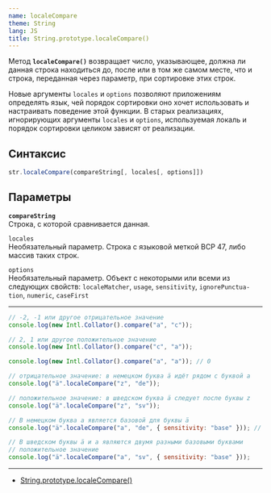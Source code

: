 ```yaml
---
name: localeCompare
theme: String
lang: JS
title: String.prototype.localeCompare()
---
```


Метод **`localeCompare()`** возвращает число, указывающее, должна ли данная строка находиться до, после или в том же самом месте, что и строка, переданная через параметр, при сортировке этих строк.

Новые аргументы `locales` и `options` позволяют приложениям определять язык, чей порядок сортировки оно хочет использовать и настраивать поведение этой функции. В старых реализациях, игнорирующих аргументы `locales` и `options`, используемая локаль и порядок сортировки целиком зависят от реализации.

## Синтаксис

```js
str.localeCompare(compareString[, locales[, options]])
```

## Параметры

**`compareString`**<br />
Строка, с которой сравнивается данная.

`locales`<br />
Необязательный параметр. Строка с языковой меткой BCP 47, либо массив таких строк.

`options`<br />
Необязательный параметр. Объект с некоторыми или всеми из следующих свойств: `localeMatcher`, `usage`, `sensitivity`, `ignore­Punctua­tion`, `numeric`, `caseFirst`

---

```js
// -2, -1 или другое отрицательное значение
console.log(new Intl.Collator().compare("a", "c"));

// 2, 1 или другое положительное значение
console.log(new Intl.Collator().compare("c", "a"));

console.log(new Intl.Collator().compare("a", "a")); // 0

// отрицательное значение: в немецком буква ä идёт рядом с буквой a
console.log("ä".localeCompare("z", "de"));

// положительное значение: в шведском буква ä следует после буквы z
console.log("ä".localeCompare("z", "sv"));

// В немецком буква a является базовой для буквы ä
console.log("ä".localeCompare("a", "de", { sensitivity: "base" })); // 0

// В шведском буквы ä и a являются двумя разными базовыми буквами
// положительное значение
console.log("ä".localeCompare("a", "sv", { sensitivity: "base" }));
```

---

- [String.prototype.localeCompare()](https://developer.mozilla.org/ru/docs/Web/JavaScript/Reference/Global_Objects/String/localeCompare)
